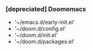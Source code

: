### [**depreciated**] Doomemacs

- '~/emacs.d/early-init.el'
- '~/doom.d/config.el'
- '~/doom.d/init.el'
- '~/doom.d/packages.el'
